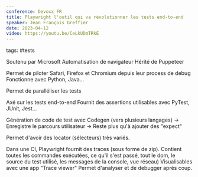 ```yaml
---
conference: Devoxx FR
title: Playwright l'outil qui va révolutionner les tests end-to-end
speaker: Jean François Greffier
date: 2023-04-12
video: https://youtu.be/CeLkUDmTRkE
---
```

tags: #tests 

Soutenu par Microsoft
Automatisation de navigateur
Hérité de Puppeteer

Permet de piloter Safari, Firefox et Chromium depuis leur process de debug
Fonctionne avec Python, Java...

Permet de paralléliser les tests

Axé sur les tests end-to-end
Fournit des assertions utilisables avec PyTest, JUnit, Jest...

Génération de code de test avec Codegen (vers plusieurs langages)
-> Enregistre le parcours utilisateur
-> Reste plus qu'à ajouter des "expect"

Permet d'avoir des locator (sélecteurs) très variés.

Dans une CI, Playwright fournit des traces (sous forme de zip). Contient toutes les commandes exécutées, ce qu'il s'est passé, tout le dom, le source du test utilisé, les messages de la console, vue réseau)
Visualisables avec une app "Trace viewer"
Permet d'analyser et de debugger après coup.

